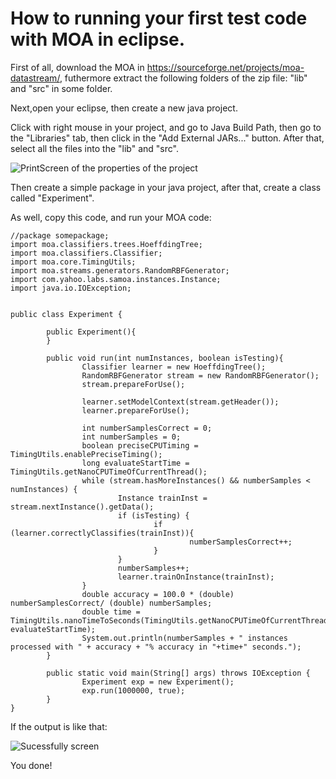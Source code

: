 # How to running your first test code with MOA in eclipse.

First of all, download the MOA in https://sourceforge.net/projects/moa-datastream/, futhermore extract the following folders of the zip file: "lib" and "src" in some folder. 

Next,open your eclipse, then create a new java project.

Click with right mouse in your project, and go to Java Build Path, then go to the "Libraries" tab, then click in the "Add External JARs..." button. After that, select all the files into the "lib" and "src".

![PrintScreen of the properties of the project](https://raw.githubusercontent.com/ricknunesmendes/Tutoriais/master/Java/MOA/Screenshot%20from%202019-07-23%2020-28-56.png)

Then create a simple package in your java project, after that, create a class called "Experiment".

As well, copy this code, and run your MOA code:

```
//package somepackage;
import moa.classifiers.trees.HoeffdingTree;
import moa.classifiers.Classifier;
import moa.core.TimingUtils;
import moa.streams.generators.RandomRBFGenerator;
import com.yahoo.labs.samoa.instances.Instance;
import java.io.IOException;


public class Experiment {

        public Experiment(){
        }

        public void run(int numInstances, boolean isTesting){
                Classifier learner = new HoeffdingTree();
                RandomRBFGenerator stream = new RandomRBFGenerator();
                stream.prepareForUse();

                learner.setModelContext(stream.getHeader());
                learner.prepareForUse();

                int numberSamplesCorrect = 0;
                int numberSamples = 0;
                boolean preciseCPUTiming = TimingUtils.enablePreciseTiming();
                long evaluateStartTime = TimingUtils.getNanoCPUTimeOfCurrentThread();
                while (stream.hasMoreInstances() && numberSamples < numInstances) {
                        Instance trainInst = stream.nextInstance().getData();
                        if (isTesting) {
                                if (learner.correctlyClassifies(trainInst)){
                                        numberSamplesCorrect++;
                                }
                        }
                        numberSamples++;
                        learner.trainOnInstance(trainInst);
                }
                double accuracy = 100.0 * (double) numberSamplesCorrect/ (double) numberSamples;
                double time = TimingUtils.nanoTimeToSeconds(TimingUtils.getNanoCPUTimeOfCurrentThread()- evaluateStartTime);
                System.out.println(numberSamples + " instances processed with " + accuracy + "% accuracy in "+time+" seconds.");
        }

        public static void main(String[] args) throws IOException {
                Experiment exp = new Experiment();
                exp.run(1000000, true);
        }
}

```

If the output is like that:

![Sucessfully screen](https://raw.githubusercontent.com/ricknunesmendes/Tutoriais/master/Java/MOA/Screenshot%20from%202019-07-23%2020-46-50.png)

You done!
